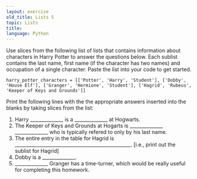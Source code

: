 ```yaml
---
layout: exercise
old_title: Lists 5
topic: Lists
title:
language: Python
---
```


Use slices from the following list of lists that contains information
about characters in Harry Potter to answer the questions below. Each
sublist contains the last name, first name (if the character has two
names) and occupation of a single character. Paste the list into your
code to get started.

```
harry_potter_characters = [['Potter', 'Harry', 'Student'], ['Dobby',
'House Elf'], ['Granger', 'Hermione', 'Student'], ['Hagrid', 'Rubeus',
'Keeper of Keys and Grounds']]
```

Print the following lines with the the appropriate answers inserted into
the blanks by taking slices from the list:

1.  Harry ______________ is a ______________
    at Hogwarts.
2.  The Keeper of Keys and Grounds at Hogarts is
    ______________   ______________ who is
    typically refered to only by his last name.
3.  The entire entry in the table for Hagrid is
    _________________________________________________.
    [i.e., print out the sublist for Hagrid]
4.  Dobby is a ______________.
5.  ______________ Granger has a time-turner, which would
    be really useful for completing this homework.

